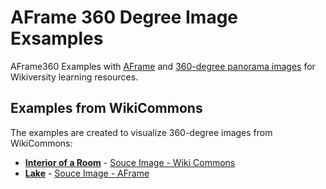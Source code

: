 # AFrame 360 Degree Image Exsamples
AFrame360 Examples with [AFrame](https://aframe.io/examples/showcase/sky/) and [360-degree panorama images](https://commons.wikimedia.org/w/index.php?title=Special:Search&limit=250&offset=0&profile=default&search=360-degree+&advancedSearch-current=%7B%7D&ns0=1&ns6=1&ns12=1&ns14=1&ns100=1&ns106=1) for Wikiversity learning resources.

## Examples from WikiCommons
The examples are created to visualize 360-degree images from WikiCommons:
* **[Interior of a Room](https://niebert.github,io/interior/index.html)** - [Souce Image - Wiki Commons](https://commons.wikimedia.org/wiki/File:Interior_of_Hallwylska_360_degree_28.JPG)
* **[Lake](https://niebert.github,io/interior/index.html)** - [Souce Image - AFrame](https://aframe.io/aframe/examples/showcase/composite/lake.jpg)
